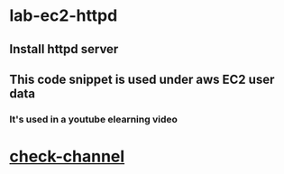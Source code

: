 # lab-ec2-httpd

## Install httpd server
## This code snippet is used under aws EC2 user data
### It's used in a youtube elearning video
# [check-channel](https://www.youtube.com/channel/UCI-Knzve7s6QTedYy2Tgc_A?sub_confirmation=1)
